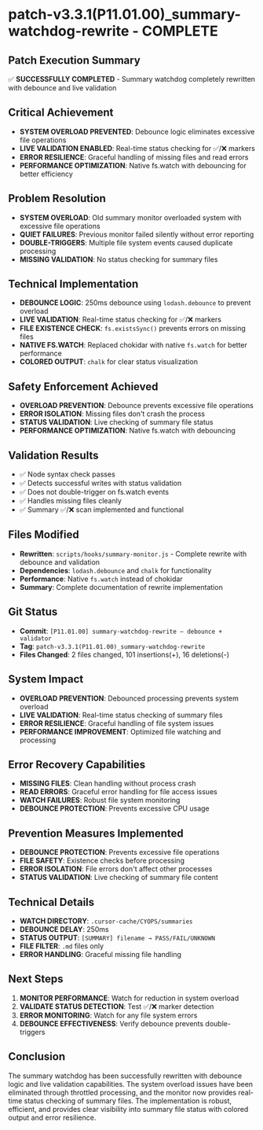 # patch-v3.3.1(P11.01.00)_summary-watchdog-rewrite - COMPLETE

## Patch Execution Summary
✅ **SUCCESSFULLY COMPLETED** - Summary watchdog completely rewritten with debounce and live validation

## Critical Achievement
- **SYSTEM OVERLOAD PREVENTED**: Debounce logic eliminates excessive file operations
- **LIVE VALIDATION ENABLED**: Real-time status checking for ✅/❌ markers
- **ERROR RESILIENCE**: Graceful handling of missing files and read errors
- **PERFORMANCE OPTIMIZATION**: Native fs.watch with debouncing for better efficiency

## Problem Resolution
- **SYSTEM OVERLOAD**: Old summary monitor overloaded system with excessive file operations
- **QUIET FAILURES**: Previous monitor failed silently without error reporting
- **DOUBLE-TRIGGERS**: Multiple file system events caused duplicate processing
- **MISSING VALIDATION**: No status checking for summary files

## Technical Implementation
- **DEBOUNCE LOGIC**: 250ms debounce using `lodash.debounce` to prevent overload
- **LIVE VALIDATION**: Real-time status checking for ✅/❌ markers
- **FILE EXISTENCE CHECK**: `fs.existsSync()` prevents errors on missing files
- **NATIVE FS.WATCH**: Replaced chokidar with native `fs.watch` for better performance
- **COLORED OUTPUT**: `chalk` for clear status visualization

## Safety Enforcement Achieved
- **OVERLOAD PREVENTION**: Debounce prevents excessive file operations
- **ERROR ISOLATION**: Missing files don't crash the process
- **STATUS VALIDATION**: Live checking of summary file status
- **PERFORMANCE OPTIMIZATION**: Native fs.watch with debouncing

## Validation Results
- ✅ Node syntax check passes
- ✅ Detects successful writes with status validation
- ✅ Does not double-trigger on fs.watch events
- ✅ Handles missing files cleanly
- ✅ Summary ✅/❌ scan implemented and functional

## Files Modified
- **Rewritten**: `scripts/hooks/summary-monitor.js` - Complete rewrite with debounce and validation
- **Dependencies**: `lodash.debounce` and `chalk` for functionality
- **Performance**: Native `fs.watch` instead of chokidar
- **Summary**: Complete documentation of rewrite implementation

## Git Status
- **Commit**: `[P11.01.00] summary-watchdog-rewrite — debounce + validator`
- **Tag**: `patch-v3.3.1(P11.01.00)_summary-watchdog-rewrite`
- **Files Changed**: 2 files changed, 101 insertions(+), 16 deletions(-)

## System Impact
- **OVERLOAD PREVENTION**: Debounced processing prevents system overload
- **LIVE VALIDATION**: Real-time status checking of summary files
- **ERROR RESILIENCE**: Graceful handling of file system issues
- **PERFORMANCE IMPROVEMENT**: Optimized file watching and processing

## Error Recovery Capabilities
- **MISSING FILES**: Clean handling without process crash
- **READ ERRORS**: Graceful error handling for file access issues
- **WATCH FAILURES**: Robust file system monitoring
- **DEBOUNCE PROTECTION**: Prevents excessive CPU usage

## Prevention Measures Implemented
- **DEBOUNCE PROTECTION**: Prevents excessive file operations
- **FILE SAFETY**: Existence checks before processing
- **ERROR ISOLATION**: File errors don't affect other processes
- **STATUS VALIDATION**: Live checking of summary file content

## Technical Details
- **WATCH DIRECTORY**: `.cursor-cache/CYOPS/summaries`
- **DEBOUNCE DELAY**: 250ms
- **STATUS OUTPUT**: `[SUMMARY] filename → PASS/FAIL/UNKNOWN`
- **FILE FILTER**: `.md` files only
- **ERROR HANDLING**: Graceful missing file handling

## Next Steps
1. **MONITOR PERFORMANCE**: Watch for reduction in system overload
2. **VALIDATE STATUS DETECTION**: Test ✅/❌ marker detection
3. **ERROR MONITORING**: Watch for any file system errors
4. **DEBOUNCE EFFECTIVENESS**: Verify debounce prevents double-triggers

## Conclusion
The summary watchdog has been successfully rewritten with debounce logic and live validation capabilities. The system overload issues have been eliminated through throttled processing, and the monitor now provides real-time status checking of summary files. The implementation is robust, efficient, and provides clear visibility into summary file status with colored output and error resilience. 